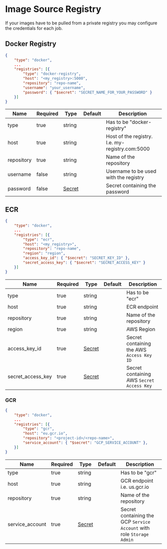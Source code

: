 # Image Source Registry
If your images have to be pulled from a private registry you may configure the credentials for each job.

## Docker Registry
```json
{
    "type": "docker",
    ...
    "registries": [{
        "type": "docker-registry",
        "host": "<my_registry>:5000",
        "repository": "repo-name",
        "username": "your_username",
        "password": { "$secret": "SECRET_NAME_FOR_YOUR_PASSWORD" }
    }]
}
```

| Name | Required | Type | Default | Description |
|------|----------|------|---------|-------------|
|type|true|string||Has to be "docker-registry"|
|host|true|string||Host of the registry. I.e. my-registry.com:5000|
|repository|true|string||Name of the repository|
|username|false|string||Username to be used with the registry|
|password|false|[Secret](/docs/job/secrets.md)||Secret containing the password|

## ECR
```json
{
    "type": "docker",
    ...
    "registries": [{
        "type": "ecr",
        "host": "<my_registry>",
        "repository": "repo-name",
        "region": "region",
        "access_key_id": { "$secret": "SECRET_KEY_ID" },
        "secret_access_key": { "$secret": "SECRET_ACCESS_KEY" }
    }]
}
```

| Name | Required | Type | Default | Description |
|------|----------|------|---------|-------------|
|type|true|string||Has to be "ecr"|
|host|true|string||ECR endpoint|
|repository|true|string||Name of the repository|
|region|true|string||AWS Region|
|access\_key\_id|true|[Secret](/docs/job/secrets.md)||Secret containing the AWS `Access Key ID`|
|secret\_access\_key|true|[Secret](/docs/job/secrets.md)||Secret containing AWS `Secret Access Key`|

### GCR
```json
{
    "type": "docker",
    ...
    "registries": [{
        "type": "gcr",
        "host": "eu.gcr.io",
        "repository": "<project-id>/<repo-name>",
        "service_account": { "$secret": "GCP_SERVICE_ACCOUNT" },
    }]
}
```

| Name | Required | Type | Default | Description |
|------|----------|------|---------|-------------|
|type|true|string||Has to be "gcr"|
|host|true|string||GCR endpoint i.e. us.gcr.io|
|repository|true|string||Name of the repository|
|service\_account|true|[Secret](/docs/job/secrets.md)||Secret containing the GCP `Service Account` with role `Storage Admin`|

